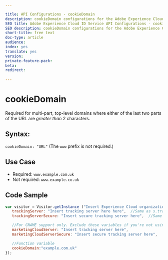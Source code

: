 ```yaml
---

title: API Configurations - cookieDomain
description: cookieDomain configurations for the Adobe Experience Cloud ID Service API
SEO title: Adobe Experience Cloud ID Service API Configurations - cookieDomain
SEO description: cookieDomain configurations for the Adobe Experience Cloud ID Service API
short-title: free text
doc-type: article
audience: 
index: yes
translate: yes
version:
private-feature-pack:
beta:
redirect:

---
```


# cookieDomain

Required for multi-part, top-level domains where either of the last two parts of the URL are *greater than* 2 characters.

## Syntax:
`cookieDomain: "URL"` \(The `www` prefix is not required.\)

## Use Case

+ Required: `www.example.com.uk`
+ Not required: `www.example.co.uk`

## Code Sample 

```javascript
var visitor = Visitor.getInstance ("Insert Experience Cloud organization ID here",{
   trackingServer: "Insert tracking server here here",  //Same as s.trackingServer
   trackingServerSecure: "Insert secure tracking server here",  //Same as s.trackingServerSecure

   //For CNAME support only. Exclude these variables if you're not using CNAME
   marketingCloudServer: "Insert tracking server here",
   marketingCloudServerSecure: "Insert secure tracking server here",

   //Function variable
   cookieDomain:"example.com.uk"
});
```
